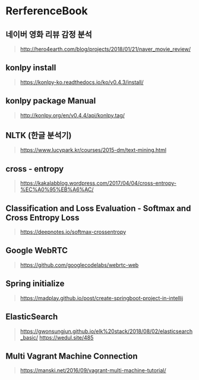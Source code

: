 # RerferenceBook

## 네이버 영화 리뷰 감정 분석
> http://hero4earth.com/blog/projects/2018/01/21/naver_movie_review/

## konlpy install
> https://konlpy-ko.readthedocs.io/ko/v0.4.3/install/

## konlpy package Manual
> http://konlpy.org/en/v0.4.4/api/konlpy.tag/

## NLTK (한글 분석기)
> https://www.lucypark.kr/courses/2015-dm/text-mining.html

## cross - entropy
> https://kakalabblog.wordpress.com/2017/04/04/cross-entropy-%EC%A0%95%EB%A6%AC/

## Classification and Loss Evaluation - Softmax and Cross Entropy Loss
> https://deepnotes.io/softmax-crossentropy

## Google WebRTC
> https://github.com/googlecodelabs/webrtc-web

## Spring initialize
> https://madplay.github.io/post/create-springboot-project-in-intellij

## ElasticSearch
> https://gwonsungjun.github.io/elk%20stack/2018/08/02/elasticsearch_basic/
> https://wedul.site/485

## Multi Vagrant Machine Connection
> https://manski.net/2016/09/vagrant-multi-machine-tutorial/
